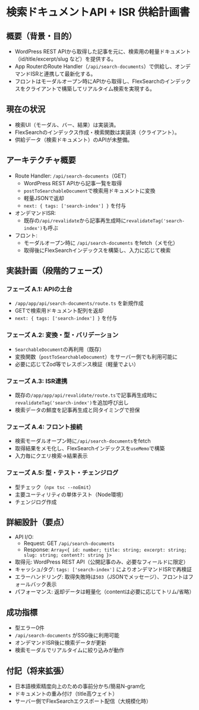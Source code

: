 # 検索ドキュメントAPI + ISR 供給計画書

## 概要（背景・目的）
- WordPress REST APIから取得した記事を元に、検索用の軽量ドキュメント（id/title/excerpt/slug など）を提供する。
- App RouterのRoute Handler（`/api/search-documents`）で供給し、オンデマンドISRと連携して最新化する。
- フロントはモーダルオープン時にAPIから取得し、FlexSearchのインデックスをクライアントで構築してリアルタイム検索を実現する。

## 現在の状況
- 検索UI（モーダル、バー、結果）は実装済。
- FlexSearchのインデックス作成・検索関数は実装済（クライアント）。
- 供給データ（検索ドキュメント）のAPIが未整備。

## アーキテクチャ概要
- Route Handler: `/api/search-documents`（GET）
  - WordPress REST APIから記事一覧を取得
  - `postToSearchableDocument`で検索用ドキュメントに変換
  - 軽量JSONで返却
  - `next: { tags: ['search-index'] }` を付与
- オンデマンドISR:
  - 既存の`/api/revalidate`から記事再生成時に`revalidateTag('search-index')`も呼ぶ
- フロント:
  - モーダルオープン時に `/api/search-documents` をfetch（メモ化）
  - 取得後にFlexSearchインデックスを構築し、入力に応じて検索

## 実装計画（段階的フェーズ）
### フェーズ A.1: APIの土台
- `/app/app/api/search-documents/route.ts` を新規作成
- GETで検索用ドキュメント配列を返却
- `next: { tags: ['search-index'] }` を付与

### フェーズ A.2: 変換・型・バリデーション
- `SearchableDocument`の再利用（既存）
- 変換関数（`postToSearchableDocument`）をサーバー側でも利用可能に
- 必要に応じてZod等でレスポンス検証（軽量でよい）

### フェーズ A.3: ISR連携
- 既存の`/app/app/api/revalidate/route.ts`で記事再生成時に`revalidateTag('search-index')`を追加呼び出し
- 検索データの鮮度を記事再生成と同タイミングで担保

### フェーズ A.4: フロント接続
- 検索モーダルオープン時に`/api/search-documents`をfetch
- 取得結果をメモ化し、FlexSearchインデックスを`useMemo`で構築
- 入力毎にクエリ検索→結果表示

### フェーズ A.5: 型・テスト・チェンジログ
- 型チェック（`npx tsc --noEmit`）
- 主要ユーティリティの単体テスト（Node環境）
- チェンジログ作成

## 詳細設計（要点）
- API I/O:
  - Request: GET `/api/search-documents`
  - Response: `Array<{ id: number; title: string; excerpt: string; slug: string; content?: string }>`
- 取得元: WordPress REST API（公開記事のみ、必要なフィールドに限定）
- キャッシュ/タグ: `tags: ['search-index']` によりオンデマンドISRで再検証
- エラーハンドリング: 取得失敗時は`503`（JSONでメッセージ）、フロントはフォールバック表示
- パフォーマンス: 返却データは軽量化（contentは必要に応じてトリム/省略）

## 成功指標
- 型エラー0件
- `/api/search-documents` がSSG後に利用可能
- オンデマンドISR後に検索データが更新
- 検索モーダルでリアルタイムに絞り込みが動作

## 付記（将来拡張）
- 日本語検索精度向上のための事前分かち/簡易N-gram化
- ドキュメントの重み付け（title高ウェイト）
- サーバー側でFlexSearchエクスポート配信（大規模化時）
